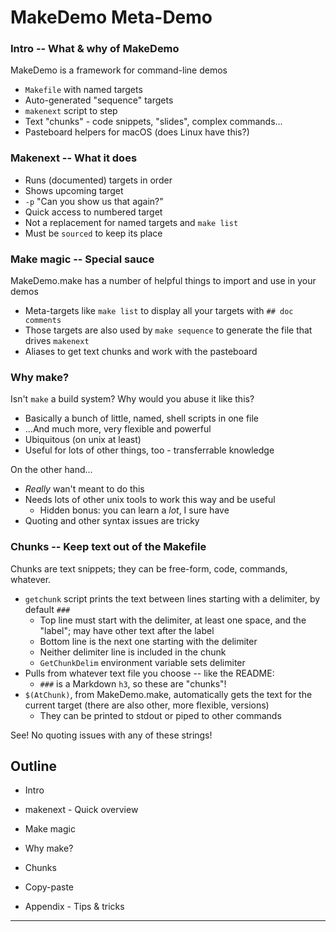 MakeDemo Meta-Demo
==================

### Intro -- What & why of MakeDemo
MakeDemo is a framework for command-line demos
- `Makefile` with named targets
- Auto-generated "sequence" targets
- `makenext` script to step
- Text "chunks" - code snippets, "slides", complex commands...
- Pasteboard helpers for macOS (does Linux have this?)

### Makenext -- What it does
- Runs (documented) targets in order
- Shows upcoming target
- `-p` "Can you show us that again?"
- Quick access to numbered target
- Not a replacement for named targets and `make list`
- Must be `sourced` to keep its place

### Make magic -- Special sauce
MakeDemo.make has a number of helpful things to import and use in your demos
- Meta-targets like `make list` to display all your targets with `## doc comments`
- Those targets are also used by `make sequence` to generate the file that drives `makenext`
- Aliases to get text chunks and work with the pasteboard

### Why make?
Isn't `make` a build system?  Why would you abuse it like this?
- Basically a bunch of little, named, shell scripts in one file
- ...And much more, very flexible and powerful
- Ubiquitous (on unix at least)
- Useful for lots of other things, too - transferrable knowledge

On the other hand...
- _Really_ wan't meant to do this
- Needs lots of other unix tools to work this way and be useful
  - Hidden bonus: you can learn a _lot_, I sure have
- Quoting and other syntax issues are tricky

### Chunks -- Keep text out of the Makefile
Chunks are text snippets; they can be free-form, code, commands, whatever.
- `getchunk` script prints the text between lines starting with a delimiter, by default `###`
  - Top line must start with the delimiter, at least one space, and the "label"; may have other text after the label
  - Bottom line is the next one starting with the delimiter
  - Neither delimiter line is included in the chunk
  - `GetChunkDelim` environment variable sets delimiter
- Pulls from whatever text file you choose -- like the README:
  - `###` is a Markdown `h3`, so these are "chunks"!
- `$(AtChunk)`, from MakeDemo.make, automatically gets the text for the current target (there are also other, more flexible, versions)
  - They can be printed to stdout or piped to other commands

See!  No quoting issues with any of these strings!

####  

Outline
-------
- Intro
- makenext - Quick overview
- Make magic
- Why make?
- Chunks
- Copy-paste

- Appendix - Tips & tricks
---
